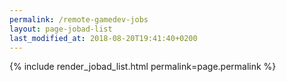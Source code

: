 ```yaml
---
permalink: /remote-gamedev-jobs
layout: page-jobad-list
last_modified_at: 2018-08-20T19:41:40+0200
---
```

{% include render_jobad_list.html permalink=page.permalink %}
